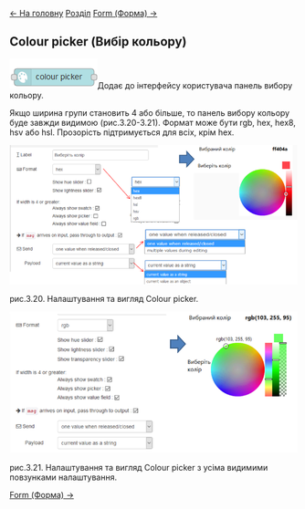 [<- На головну](../) 	 [Розділ](README.md)	[Form (Форма) ->](Form.md)

## Colour picker (Вибір кольору)

![img](media/color_picker.png)Додає до інтерфейсу користувача панель вибору кольору.

Якщо ширина групи становить 4 або більше, то панель вибору кольору буде завжди видимою (рис.3.20-3.21). Формат може бути rgb, hex, hex8, hsv або hsl. Прозорість підтримується для всіх, крім hex. 

![img](media/3_20.png)

рис.3.20. Налаштування та вигляд Colour picker.

![img](media/3_21.png)

рис.3.21. Налаштування та вигляд Colour picker з усіма видимими повзунками налаштування.

[Form (Форма) ->](Form.md)